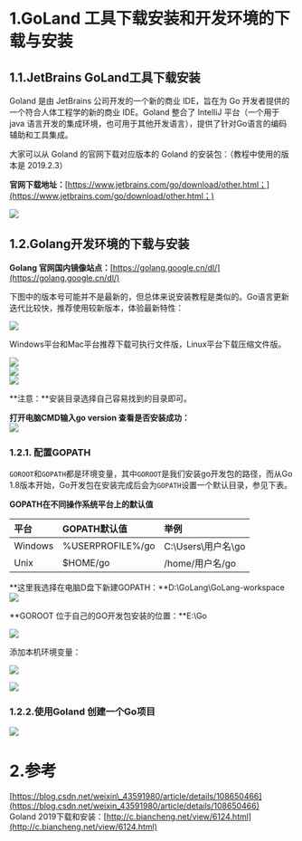 # 1.GoLand 工具下载安装和开发环境的下载与安装

## 1.1.JetBrains GoLand工具下载安装

Goland 是由 JetBrains 公司开发的一个新的商业 IDE，旨在为 Go 开发者提供的一个符合人体工程学的新的商业 IDE。Goland 整合了 IntelliJ 平台（一个用于 java 语言开发的集成环境，也可用于其他开发语言），提供了针对Go语言的编码辅助和工具集成。

大家可以从 Goland 的官网下载对应版本的 Goland 的安装包：（教程中使用的版本是 2019.2.3）

**官网下载地址：**[https://www.jetbrains.com/go/download/other.html；](https://www.jetbrains.com/go/download/other.html；)

![](/static/image/4-1910241H54A13.gif)

## 1.2.Golang开发环境的下载与安装

**Golang 官网国内镜像站点：**[https://golang.google.cn/dl/](https://golang.google.cn/dl/)

下图中的版本号可能并不是最新的，但总体来说安装教程是类似的。Go语言更新迭代比较快，推荐使用较新版本，体验最新特性：

![](/static/image/20200917185938391.png)

Windows平台和Mac平台推荐下载可执行文件版，Linux平台下载压缩文件版。

![](/static/image/2020091719002888.png)  
![](/static/image/2020091719004298.png)  
![](/static/image/20200917190057710.png)

**注意：**安装目录选择自己容易找到的目录即可。

**打开电脑CMD输入go version 查看是否安装成功：**  
![](/static/image/20200917190115666.png)

### 1.2.1. 配置GOPATH

`GOROOT`和`GOPATH`都是环境变量，其中`GOROOT`是我们安装go开发包的路径，而从Go 1.8版本开始，Go开发包在安装完成后会为`GOPATH`设置一个默认目录，参见下表。

**GOPATH在不同操作系统平台上的默认值**

| 平台 | GOPATH默认值 | 举例 |
| :--- | :--- | :--- |
| Windows | %USERPROFILE%/go | C:\Users\用户名\go |
| Unix | $HOME/go | /home/用户名/go |

**这里我选择在电脑D盘下新建GOPATH：**D:\GoLang\GoLang-workspace  
![](/static/image/20200917190203206.png)

**GOROOT 位于自己的GO开发包安装的位置：**E:\Go

![](/static/image/20200917190232339.png)

添加本机环境变量：

![](/static/image/20200917190251883.png)

![](/static/image/20200917190307995.png)

### 1.2.2.使用Goland 创建一个Go项目

![](/static/image/20200917190325607.png)

# 2.参考

[https://blog.csdn.net/weixin\_43591980/article/details/108650466](https://blog.csdn.net/weixin_43591980/article/details/108650466)  
Goland 2019下载和安装：[http://c.biancheng.net/view/6124.html](http://c.biancheng.net/view/6124.html)

